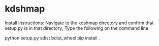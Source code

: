# kdshmap
Install instructions: 
Navigate to the kdshmap directory and confirm that setup.py is in that directory;
Type the following on the command line

python setup.py sdist bdist_wheel
pip install .
